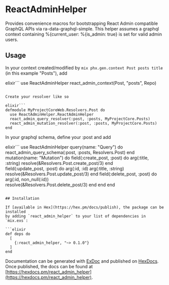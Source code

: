 # ReactAdminHelper

Provides convenience macros for bootstrapping React Admin compatible GraphQL APIs via ra-data-graphql-simple.
This helper assumes a graphql context containing %{current_user: %{is_admin: true} is set for valid admin users.

## Usage

In your context created/modified by ```mix phx.gen.context Post posts title``` (in this example "Posts"), add 

elixir```
use ReactAdminHelper
react_admin_context(Post, "posts", Repo)
```

Create your resolver like so

elixir```
defmodule MyProjectCoreWeb.Resolvers.Post do
  use ReactAdminHelper.ReactAdminHelper
  react_admin_query_resolver(:post, :posts, MyProjectCore.Posts)
  react_admin_mutation_resolver(:post, :posts, MyProjectCore.Posts)
end
```

In your graphql schema, define your :post and add

elixir```
  use ReactAdminHelper
  query(name: "Query") do
    react_admin_query_schema(:post, :posts, Resolvers.Post)
  end
  mutation(name: "Mutation") do
    field(:create_post, :post) do
      arg(:title, :string)
      resolve(&Resolvers.Post.create_post/3)
    end    
    field(:update_post, :post) do
      arg(:id, :id)
      arg(:title, :string)
      resolve(&Resolvers.Post.update_post/3)
    end
    field(:delete_post, :post) do
      arg(:id, non_null(:id))      
      resolve(&Resolvers.Post.delete_post/3)
    end
  end
end
```

## Installation

If [available in Hex](https://hex.pm/docs/publish), the package can be installed
by adding `react_admin_helper` to your list of dependencies in `mix.exs`:

```elixir
def deps do
  [
    {:react_admin_helper, "~> 0.1.0"}
  ]
end
```

Documentation can be generated with [ExDoc](https://github.com/elixir-lang/ex_doc)
and published on [HexDocs](https://hexdocs.pm). Once published, the docs can
be found at [https://hexdocs.pm/react_admin_helper](https://hexdocs.pm/react_admin_helper).

